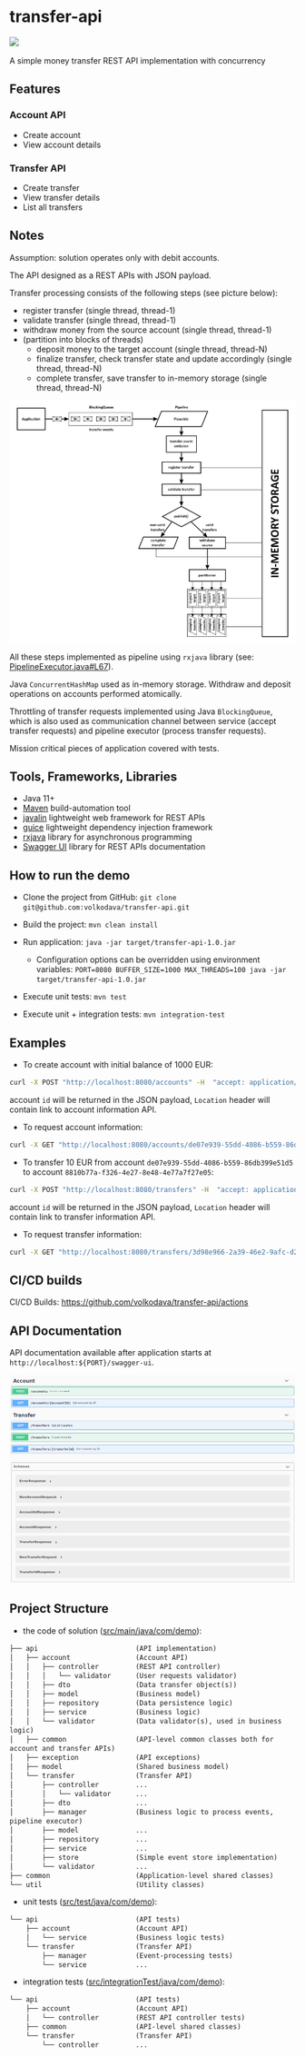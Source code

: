 # transfer-api
![](https://github.com/volkodava/transfer-api/workflows/transfer-api/badge.svg)

A simple money transfer REST API implementation with concurrency

## Features

### Account API

- Create account
- View account details

### Transfer API

- Create transfer
- View transfer details
- List all transfers

## Notes

Assumption: solution operates only with debit accounts.

The API designed as a REST APIs with JSON payload.

Transfer processing consists of the following steps (see picture below):
- register transfer (single thread, thread-1)
- validate transfer (single thread, thread-1)
- withdraw money from the source account (single thread, thread-1)
- (partition into blocks of threads)
    - deposit money to the target account (single thread, thread-N)
    - finalize transfer, check transfer state and update accordingly (single thread, thread-N)
    - complete transfer, save transfer to in-memory storage (single thread, thread-N)

<img src="./docs/pipeline.png" alt="">

All these steps implemented as pipeline using `rxjava` library (see: [PipelineExecutor.java#L67](./src/main/java/com/demo/api/transfer/manager/PipelineExecutor.java#L67)).

Java `ConcurrentHashMap` used as in-memory storage. Withdraw and deposit operations on accounts performed atomically. 

Throttling of transfer requests implemented using Java `BlockingQueue`, 
which is also used as communication channel between service (accept transfer requests) and pipeline executor (process transfer requests). 

Mission critical pieces of application covered with tests.

## Tools, Frameworks, Libraries

- Java 11+
- [Maven](https://maven.apache.org/) build-automation tool
- [javalin](https://javalin.io/) lightweight web framework for REST APIs
- [guice](https://github.com/google/guice) lightweight dependency injection framework
- [rxjava](https://github.com/ReactiveX/RxJava) library for asynchronous programming
- [Swagger UI](https://swagger.io/tools/swagger-ui/) library for REST APIs documentation

## How to run the demo

- Clone the project from GitHub: `git clone git@github.com:volkodava/transfer-api.git`

- Build the project: `mvn clean install`

- Run application: `java -jar target/transfer-api-1.0.jar`
    - Configuration options can be overridden using environment variables: `PORT=8080 BUFFER_SIZE=1000 MAX_THREADS=100 java -jar target/transfer-api-1.0.jar`

- Execute unit tests: `mvn test`

- Execute unit + integration tests: `mvn integration-test`

## Examples

- To create account with initial balance of 1000 EUR:

```bash
curl -X POST "http://localhost:8080/accounts" -H  "accept: application/json" -H  "Content-Type: application/json" -d "{\"initialBalance\":1000}"
```
account `id` will be returned in the JSON payload, `Location` header will contain link to account information API.

- To request account information:

```bash
curl -X GET "http://localhost:8080/accounts/de07e939-55dd-4086-b559-86db399e51d5" -H  "accept: application/json"
```

- To transfer 10 EUR from account `de07e939-55dd-4086-b559-86db399e51d5` to account `8810b77a-f326-4e27-8e48-4e77a7f27e05`:

```bash
curl -X POST "http://localhost:8080/transfers" -H  "accept: application/json" -H  "Content-Type: application/json" -d "{\"sourceAccountId\":\"de07e939-55dd-4086-b559-86db399e51d5\",\"targetAccountId\":\"8810b77a-f326-4e27-8e48-4e77a7f27e05\",\"amount\":10}"
```
account `id` will be returned in the JSON payload, `Location` header will contain link to transfer information API.

- To request transfer information:

```bash
curl -X GET "http://localhost:8080/transfers/3d98e966-2a39-46e2-9afc-d2b7cf2285d4" -H  "accept: application/json"
```

## CI/CD builds

CI/CD Builds: https://github.com/volkodava/transfer-api/actions

## API Documentation

API documentation available after application starts at `http://localhost:${PORT}/swagger-ui`.

<img src="./docs/swagger.png" alt="">

## Project Structure

- the code of solution ([src/main/java/com/demo](./src/main/java/com/demo)):
```
├── api                        (API implementation)
│   ├── account                (Account API)
│   │   ├── controller         (REST API controller)
│   │   │   └── validator      (User requests validator)
│   │   ├── dto                (Data transfer object(s))
│   │   ├── model              (Business model)
│   │   ├── repository         (Data persistence logic)
│   │   ├── service            (Business logic)
│   │   └── validator          (Data validator(s), used in business logic)
│   ├── common                 (API-level common classes both for account and transfer APIs)
│   ├── exception              (API exceptions)
│   ├── model                  (Shared business model)
│   └── transfer               (Transfer API)
│       ├── controller         ...
│       │   └── validator      ...
│       ├── dto                ...
│       ├── manager            (Business logic to process events, pipeline executor)
│       ├── model              ...
│       ├── repository         ...
│       ├── service            ...
│       ├── store              (Simple event store implementation)
│       └── validator          ...
├── common                     (Application-level shared classes)
└── util                       (Utility classes)
```

- unit tests ([src/test/java/com/demo](./src/test/java/com/demo)):
```
└── api                        (API tests)
    ├── account                (Account API)
    │   └── service            (Business logic tests)
    └── transfer               (Transfer API)
        ├── manager            (Event-processing tests)
        └── service            ...
```

- integration tests ([src/integrationTest/java/com/demo](./src/integrationTest/java/com/demo)):
```
└── api                        (API tests)
    ├── account                (Account API)
    │   └── controller         (REST API controller tests)
    ├── common                 (API-level shared classes)
    └── transfer               (Transfer API)
        └── controller         ...
```
